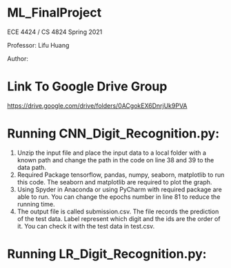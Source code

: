 # ML_FinalProject

ECE 4424 / CS 4824 Spring 2021

Professor: Lifu Huang

Author:  

# Link To Google Drive Group
https://drive.google.com/drive/folders/0ACgokEX6DnrjUk9PVA

# Running CNN_Digit_Recognition.py:
1.	Unzip the input file and place the input data to a local folder with a known path and change the path in the code on line 38 and 39 to the data path.
2.	Required Package tensorflow, pandas, numpy, seaborn, matplotlib to run this code. The seaborn and matplotlib are required to plot the graph.
3.	Using Spyder in Anaconda or using PyCharm with required package are able to run. You can change the epochs number in line 81 to reduce the running time. 
4.	The output file is called submission.csv. The file records the prediction of the test data. Label represent which digit and the ids are the order of it. You can check it with the test data in test.csv.

# Running LR_Digit_Recognition.py:





